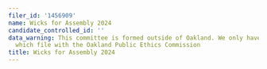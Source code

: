 ```yaml
---
filer_id: '1456909'
name: Wicks for Assembly 2024
candidate_controlled_id: ''
data_warning: This committee is formed outside of Oakland. We only have data on committees
  which file with the Oakland Public Ethics Commission
title: Wicks for Assembly 2024
---
```

